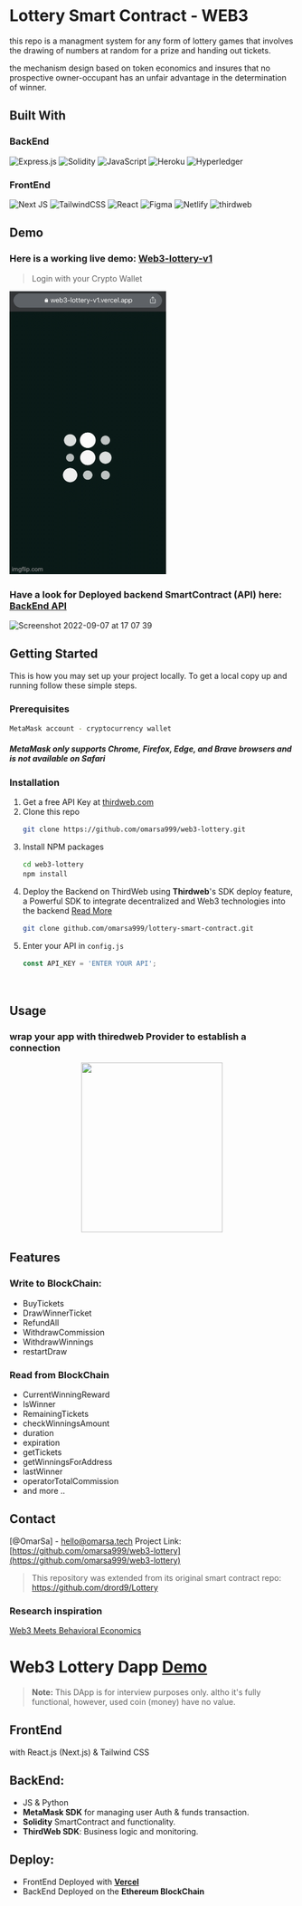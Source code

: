 
# Lottery Smart Contract - WEB3
this repo is a managment system for any form of lottery games that involves the drawing of numbers at random for a prize and handing out tickets.

the mechanism design based on token economics and insures that no prospective owner-occupant has an unfair advantage in the determination of winner.




## Built With 
### BackEnd
![Express.js](https://img.shields.io/badge/express.js-%23404d59.svg?style=for-the-badge&logo=express&logoColor=%2361DAFB)
![Solidity](https://img.shields.io/badge/Solidity-%23363636.svg?style=for-the-badge&logo=solidity&logoColor=white)
![JavaScript](https://img.shields.io/badge/javascript-%23323330.svg?style=for-the-badge&logo=javascript&logoColor=%23F7DF1E)
![Heroku](https://img.shields.io/badge/heroku-%23430098.svg?style=for-the-badge&logo=heroku&logoColor=white)
![Hyperledger](https://img.shields.io/badge/hyperledger-2F3134?style=for-the-badge&logo=hyperledger&logoColor=white)

### FrontEnd
![Next JS](https://img.shields.io/badge/Next-black?style=for-the-badge&logo=next.js&logoColor=white)
![TailwindCSS](https://img.shields.io/badge/tailwindcss-%2338B2AC.svg?style=for-the-badge&logo=tailwind-css&logoColor=white)
![React](https://img.shields.io/badge/react-%2320232a.svg?style=for-the-badge&logo=react&logoColor=%2361DAFB)
![Figma](https://img.shields.io/badge/figma-%23F24E1E.svg?style=for-the-badge&logo=figma&logoColor=white)
![Netlify](https://img.shields.io/badge/netlify-%23000000.svg?style=for-the-badge&logo=netlify&logoColor=#00C7B7)
![thirdweb](https://img.shields.io/badge/thirdweb-2F3134?style=for-the-badge&logo=hyperledger&logoColor=white)

## Demo

### Here is a working live demo: [Web3-lottery-v1](http://web3-lottery-v1.vercel.app)
> Login with your Crypto Wallet

![Screenshot](resourses/6szy70.gif)


### Have a look for Deployed backend SmartContract (API) here: [BackEnd API](https://thirdweb.com/0x741179Acd84FeDEb7315a8ce4149f5cEF914185c/Lottery)

<img width="396" alt="Screenshot 2022-09-07 at 17 07 39" src="https://user-images.githubusercontent.com/72961940/190141725-d656cf94-6d5f-4fa9-9dff-e4d75dbb6b89.png">



<!-- GETTING STARTED -->
## Getting Started

This is how you may set up your project locally.
To get a local copy up and running follow these simple steps.

### Prerequisites
  ```sh
  MetaMask account - cryptocurrency wallet 
  ```
  ##### MetaMask only supports Chrome, Firefox, Edge, and Brave browsers and is not available on Safari
  
  
### Installation


1. Get a free API Key at [thirdweb.com](thirdweb.com)
2. Clone this repo
   ```sh
   git clone https://github.com/omarsa999/web3-lottery.git
   
   ```
3. Install NPM packages
   ```sh
   cd web3-lottery
   npm install
   ```
4. Deploy the Backend on ThirdWeb
using **Thirdweb**'s SDK deploy feature, a Powerful SDK to integrate decentralized and Web3 technologies into the backend [Read More](https://portal.thirdweb.com/)
   ```sh
   git clone github.com/omarsa999/lottery-smart-contract.git
   ```
5. Enter your API in `config.js`
   ```js
   const API_KEY = 'ENTER YOUR API';
  
  
## Usage
### wrap your app with thiredweb Provider to establish a connection 

<p align="center">
<img src="https://user-images.githubusercontent.com/72961940/189704641-00fdc1b0-e713-46b1-8db7-2b7ec68a46a0.png" width="250" height="300" />
</p>


## Features

### Write to BlockChain:
* BuyTickets
* DrawWinnerTicket
* RefundAll
* WithdrawCommission
* WithdrawWinnings
* restartDraw

### Read from BlockChain
* CurrentWinningReward
* IsWinner
* RemainingTickets
* checkWinningsAmount
* duration
* expiration
* getTickets
* getWinningsForAddress
* lastWinner
* operatorTotalCommission
* and more ..



<!-- CONTACT -->
## Contact

[@OmarSa] - hello@omarsa.tech
Project Link: [https://github.com/omarsa999/web3-lottery](https://github.com/omarsa999/web3-lottery)


> This repository was extended from its original smart contract repo: https://github.com/drord9/Lottery

### Research inspiration
[Web3 Meets Behavioral Economics](https://arxiv.org/abs/2206.03664)

[Next.js]: https://img.shields.io/badge/solidity-000000?style=for-the-badge&logo=solidity&logoColor=white
[Next-url]: https://nextjs.org/











# Web3 Lottery Dapp [Demo](http://web3-lottery-v1.vercel.app)




> **Note:** This DApp is for interview purposes only. altho it's fully functional, however, used coin (money) have no value.

## FrontEnd

with React.js (Next.js) & Tailwind CSS


## BackEnd:
- JS & Python
- **MetaMask SDK** for managing user Auth & funds transaction.
- **Solidity** SmartContract and functionality.
- **ThirdWeb SDK**: Business logic and monitoring.

## Deploy:
- FrontEnd Deployed with [**Vercel**](https://vercel.com/new?utm_source=github&utm_medium=readme&utm_campaign=next-example)
- BackEnd Deployed on the **Ethereum BlockChain**



